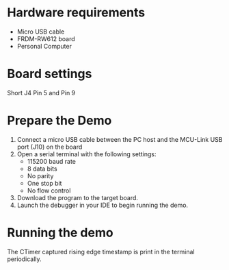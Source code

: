 Hardware requirements
=====================
- Micro USB cable
- FRDM-RW612 board
- Personal Computer

Board settings
============
Short J4 Pin 5 and Pin 9

Prepare the Demo
===============
1.  Connect a micro USB cable between the PC host and the MCU-Link USB port (J10) on the board
2.  Open a serial terminal with the following settings:
    - 115200 baud rate
    - 8 data bits
    - No parity
    - One stop bit
    - No flow control
3.  Download the program to the target board.
4.  Launch the debugger in your IDE to begin running the demo.

Running the demo
================
The CTimer captured rising edge timestamp is print in the terminal periodically.
